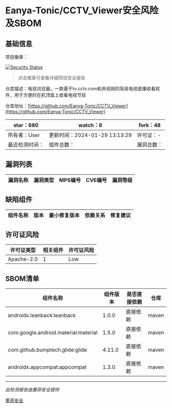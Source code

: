 # Eanya-Tonic/CCTV_Viewer安全风险及SBOM

## 基础信息

项目徽章：

[![Security Status](https://www.murphysec.com/platform3/v31/badge/1754203945634918400.svg)](https://www.murphysec.com/console/report/1744422006106931200/1754203945634918400)

> 点击徽章可查看详细项目安全报告

仓库描述：电视浏览器，一款基于tv.cctv.com和央视频的简易电视直播收看软件，用于方便的在机顶盒上收看电视节目

仓库地址：[https://github.com/Eanya-Tonic/CCTV_Viewer](https://github.com/Eanya-Tonic/CCTV_Viewer)

| star：680 | watch：6 | fork：48 |
| ----------- | -------------- | ------------ |
| 所有者：User | 更新时间：2024-01-29 13:13:29 | 许可证：- |
| 最近检测时间： | 组件总数： | 漏洞总数： |




## 漏洞列表

| 漏洞名称 | 漏洞类型 | MPS编号 | CVE编号 | 漏洞等级 |
| ------- | ------ | ------- | ------ | ----- |





## 缺陷组件

| 组件名称 | 版本 | 最小修复版本 | 依赖关系 | 修复建议 |
| -------- | ---- | ------------ | -------- | -------- |





## 许可证风险

| 许可证类型 | 相关组件 | 许可证风险 |
| ---------- | -------- | ---------- |
|Apache-2.0|1|Low|




## SBOM清单

| 组件名称 | 组件版本 | 是否直接依赖 | 仓库 |
| -------- | -------- | ------------ | ---- |
|androidx.leanback:leanback|1.0.0|直接依赖|maven|
|com.google.android.material:material|1.5.0|直接依赖|maven|
|com.github.bumptech.glide:glide|4.11.0|直接依赖|maven|
|androidx.appcompat:appcompat|1.3.0|直接依赖|maven|


------

*此检测报告由墨菲安全提供*

[墨菲安全](www.murphysec.com)